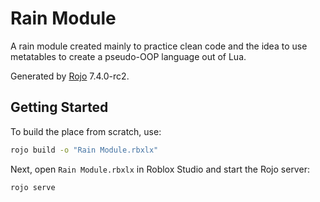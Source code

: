 # Rain Module
A rain module created mainly to practice clean code and the idea to use metatables to create a pseudo-OOP language out of Lua.

Generated by [Rojo](https://github.com/rojo-rbx/rojo) 7.4.0-rc2.

## Getting Started
To build the place from scratch, use:

```bash
rojo build -o "Rain Module.rbxlx"
```

Next, open `Rain Module.rbxlx` in Roblox Studio and start the Rojo server:

```bash
rojo serve
```